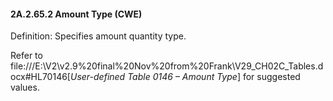 #### 2A.2.65.2 Amount Type (CWE)

Definition: Specifies amount quantity type.

Refer to file:///E:\V2\v2.9%20final%20Nov%20from%20Frank\V29_CH02C_Tables.docx#HL70146[_User-defined Table 0146 – Amount Type_] for suggested values.
